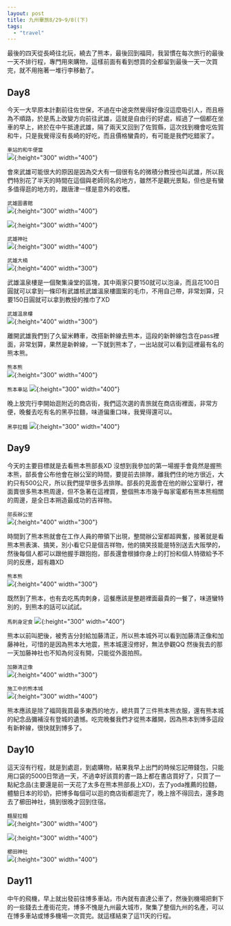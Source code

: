 ```yaml
---
layout: post
title: 九州畢旅8/29~9/8((下)
tags: 
  - "travel"
---    
```

最後的四天從長崎往北玩，繞去了熊本，最後回到福岡，我習慣在每次旅行的最後一天不排行程，專門用來購物，這樣前面有看到想買的全都留到最後一天一次買完，就不用拖著一堆行李移動了。  

## Day8
今天一大早原本計劃前往佐世保，不過在中途突然覺得好像沒這麼吸引人，而且極為不順路，於是馬上改變方向前往武雄，這就是自由行的好處，經過了一個都在坐車的早上，終於在中午抵達武雄，隔了兩天又回到了佐賀縣，這次找到機會吃佐賀和牛，只是我覺得沒有長崎的好吃，而且價格蠻貴的，有可能是我們吃錯家了。  

`車站的和牛便當`  
![](https://i.imgur.com/xphC7iB.jpg){:height="300" width="400"}  

會來武雄可能很大的原因是因為交大有一個很有名的微積分教授也叫武雄，所以我們特別花了半天的時間在這個與老師同名的地方，雖然不是觀光景點，但也是有蠻多值得逛的地方的，跟唐津一樣是意外的收穫。  

`武雄圖書館`  
![](https://i.imgur.com/DRownQQ.jpg){:height="300" width="400"}  
 
![](https://i.imgur.com/Ct6fBfP.jpg){:height="300" width="400"}  

`武雄神社`  
![](https://i.imgur.com/C4NuHFm.jpg){:height="300" width="400"}  

`武雄大楠`  
![](https://i.imgur.com/pr3fCRv.jpg){:height="400" width="300"}  

武雄溫泉樓是一個聚集澡堂的區塊，其中兩家只要150就可以泡澡，而且花100日圓就可以拿到一條印有武雄核武雄溫泉樓圖案的毛巾，不用自己帶，非常划算，只要150日圓就可以拿到教授的推巾了XD  

`武雄溫泉樓`  
![](https://i.imgur.com/6orF6SZ.jpg){:height="400" width="300"}  

離開武雄我們到了久留米轉車，改搭新幹線去熊本，這段的新幹線包含在pass裡面，非常划算，果然是新幹線，一下就到熊本了，一出站就可以看到這裡最有名的熊本熊。  

`熊本熊`  
![](https://i.imgur.com/H2OlUD8.jpg){:height="300" width="400"}  

`熊本車站`
![](https://i.imgur.com/hUhj1p6.jpg){:height="300" width="400"}  

晚上放完行李開始逛附近的商店街，我們這次選的青旅就在商店街裡面，非常方便，晚餐去吃有名的黑亭拉麵，味道偏重口味，我覺得還可以。  

`黑亭拉麵`
![](https://i.imgur.com/wlXjewQ.jpg){:height="300" width="400"}  

## Day9
今天的主要目標就是去看熊本熊部長XD 沒想到我參加的第一場握手會竟然是握熊本熊，部長會公布他會在辦公室的時間，要提前去排隊，離我們住的地方很近，大約只有500公尺，所以我們提早很多去排隊。部長的見面會在他的辦公室舉行，裡面賣很多熊本熊周邊，但不急著在這裡買，整個熊本市幾乎每家電都有熊本熊相關的周邊，是全日本朔造最成功的吉祥物。  

`部長辦公室`  
![](https://i.imgur.com/ARJIb3J.jpg){:height="400" width="300"}  

時間到了熊本熊就會在工作人員的帶領下出現，整間辦公室都超興奮，接著就是看熊本熊表演、搞笑，別小看它只是個吉祥物，他的搞笑技能是特別送去大阪學的，然後每個人都可以跟他握手跟抱抱，部長還會根據你身上的打扮和個人特徵給予不同的反應，超有趣XD  

`熊本熊`  
![](https://i.imgur.com/8tkwdQx.jpg){:height="400" width="300"}  

既然到了熊本，也有去吃馬肉刺身，這餐應該是整趟裡面最貴的一餐了，味道蠻特別的，到熊本的話可以試試。  

`馬刺身定食`
![](https://i.imgur.com/m5MGBfd.jpg){:height="300" width="400"}  

熊本以前叫肥後，被秀吉分封給加藤清正，所以熊本城外可以看到加藤清正像和加藤神社，可惜的是因為熊本大地震，熊本城還沒修好，無法參觀QQ 然後我去的那一天加藤神社也不知為何沒有開，只能從外面拍照。  

`加藤清正像`  
![](https://i.imgur.com/fKXfgpf.jpg){:height="400" width="300"}  

`施工中的熊本城`  
![](https://i.imgur.com/rQ9KAP8.jpg){:height="300" width="400"}  

熊本應該是除了福岡我買最多東西的地方，總共買了三件熊本熊衣服，還有熊本城的紀念品彌補沒有登城的遺憾。吃完晚餐我們才從熊本離開，因為熊本到博多這段有新幹線，很快就到博多了。  

## Day10
這天沒有行程，就是到處逛，到處購物，結果我早上出門的時候忘記帶錢包，只能用口袋的5000日幣過一天，不過幸好該買的書一路上都在書店買好了，只買了一點紀念品(主要還是前一天花了太多在熊本熊部長上XD)，去了yoda推薦的拉麵，體驗日本的珍奶，把博多每個可以逛的商店街都逛完了，晚上捨不得回去，還多跑去了櫛田神社，搞到很晚才回到住宿。  

`麵屋拉麵`  
![](https://i.imgur.com/9URO75Z.jpg){:height="300" width="400"}  

![](https://i.imgur.com/dbFiitX.jpg){:height="300" width="400"}  

`櫛田神社`  
![](https://i.imgur.com/jCYilyC.jpg){:height="300" width="400"}  

## Day11
中午的飛機，早上就出發前往博多車站，市內就有直達公車了，然後到機場把剩下的一些錢去土產街花完，博多不愧是九州最大城市，聚集了整個九州的名產，可以在博多車站或博多機場一次買完。就這樣結束了這11天的行程。  